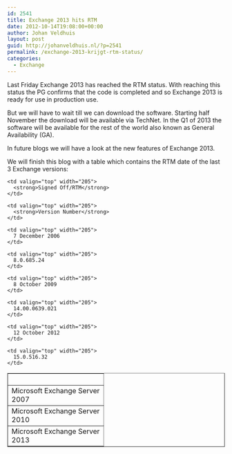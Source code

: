 ```yaml
---
id: 2541
title: Exchange 2013 hits RTM
date: 2012-10-14T19:08:00+00:00
author: Johan Veldhuis
layout: post
guid: http://johanveldhuis.nl/?p=2541
permalink: /exchange-2013-krijgt-rtm-status/
categories:
  - Exchange
---
```

Last Friday Exchange 2013 has reached the RTM status. With reaching this status the PG confirms that the code is completed and so Exchange 2013 is ready for use in production use.

But we will have to wait till we can download the software. Starting half November the download will be available via TechNet. In the Q1 of 2013 the software will be available for the rest of the world also known as General Availability (GA).

In future blogs we will have a look at the new features of Exchange 2013.

We will finish this blog with a table which contains the RTM date of the last 3 Exchange versions:

<table border="1" cellspacing="0" cellpadding="0">
  <tr>
    <td valign="top" width="205">
       
    </td>
    
    <td valign="top" width="205">
      <strong>Signed Off/RTM</strong>
    </td>
    
    <td valign="top" width="205">
      <strong>Version Number</strong>
    </td>
  </tr>
  
  <tr>
    <td valign="top" width="205">
      Microsoft Exchange Server 2007
    </td>
    
    <td valign="top" width="205">
      7 December 2006
    </td>
    
    <td valign="top" width="205">
      8.0.685.24
    </td>
  </tr>
  
  <tr>
    <td valign="top" width="205">
      Microsoft Exchange Server 2010
    </td>
    
    <td valign="top" width="205">
      8 October 2009
    </td>
    
    <td valign="top" width="205">
      14.00.0639.021
    </td>
  </tr>
  
  <tr>
    <td valign="top" width="205">
      Microsoft Exchange Server 2013
    </td>
    
    <td valign="top" width="205">
      12 October 2012
    </td>
    
    <td valign="top" width="205">
      15.0.516.32
    </td>
  </tr>
</table>
